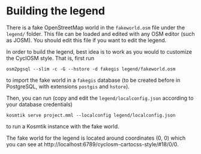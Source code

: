 Building the legend
===================

There is a fake OpenStreetMap world in the `fakeworld.osm` file under the
`legend/` folder. This file can be loaded and edited with any OSM editor (such
as JOSM). You should edit this file if you want to edit the legend.

In order to build the legend, best idea is to work as you would to customize
the CyclOSM style. That is, first run

```
osm2pgsql --slim -c -G --hstore -d fakegis legend/fakeworld.osm
```

to import the fake world in a `fakegis` database (to be created before in
PostgreSQL, with extensions `postgis` and `hstore`).

Then, you can run (copy and edit the `legend/localconfig.json` according to your
database credentials)

```
kosmtik serve project.mml --localconfig legend/localconfig.json
```

to run a Kosmtik instance with the fake world.


The fake world for the legend is located around coordinates (0, 0) which you
can see at http://localhost:6789/cyclosm-cartocss-style/#18/0/0.

